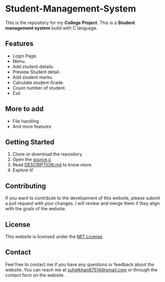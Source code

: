 # Student-Management-System

This is the repository for my **College Project**. This is a **Student management system** build with C language.

## Features
-  Login Page. 
- Menu.
- Add student details. 
- Preview Student detail.
- Add student marks.
- Calculate student Grade.
- Count number of student. 
- Exit

## More to add
- File handling 
- And more features 


## Getting Started
1. Clone or download the repository.
2. Open the [source.c](https://github.com/CodeForFun26/Student-Management-System/blob/main/source.c).
3. Read [DESCRIPTION.md](https://github.com/CodeForFun26/Student-Management-System/blob/main/DESCRIPTION.md) to know more.
4. Explore it!

## Contributing
If you want to contribute to the development of this website, please submit a pull request with your changes. I will review and merge them if they align with the goals of the website.

## License
This website is licensed under the [MIT License](https://github.com/CodeForFun26/Student-Management-System/blob/main/LICENSE).

## Contact
Feel free to contact me if you have any questions or feedback about the website. You can reach me at [suhelkhan87514@gmail.com](mailto:suhelkhan87514@gmail.com) or through the contact form on the website.
